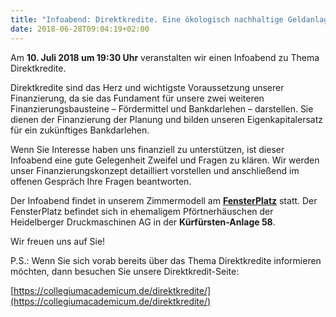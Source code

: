 ```yaml
---
title: "Infoabend: Direktkredite. Eine ökologisch nachhaltige Geldanlage."
date: 2018-06-28T09:04:19+02:00
---
```


Am **10. Juli 2018 um 19:30 Uhr** veranstalten wir einen Infoabend zu
Thema Direktkredite. 

Direktkredite sind das Herz und wichtigste Voraussetzung unserer
Finanzierung, da sie das Fundament für unsere zwei weiteren
Finanzierungsbausteine – Fördermittel und Bankdarlehen – darstellen.
Sie dienen der Finanzierung der Planung und bilden unseren
Eigenkapitalersatz für ein zukünftiges Bankdarlehen.

Wenn Sie Interesse haben uns finanziell zu unterstützen, ist dieser
Infoabend eine gute Gelegenheit Zweifel und Fragen zu klären. 
Wir werden unser Finanzierungskonzept detailliert vorstellen und
anschließend im offenen Gespräch Ihre Fragen beantworten. 

Der Infoabend findet in unserem Zimmermodell am
**[FensterPlatz](https://www.fensterplatz-heidelberg.de/)** statt. Der
FensterPlatz befindet sich in ehemaligem Pförtnerhäuschen der
Heidelberger Druckmaschinen AG in der **Kürfürsten-Anlage 58**.

Wir freuen uns auf Sie!

P.S.: Wenn Sie sich vorab bereits über das Thema Direktkredite
informieren möchten, dann besuchen Sie unsere Direktkredit-Seite:

[https://collegiumacademicum.de/direktkredite/](https://collegiumacademicum.de/direktkredite/)
